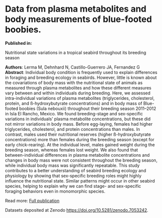 # Data from plasma metabolites and body measurements of blue-footed boobies.

**Published in:**

Nutritional state variations in a tropical seabird throughout its breeding season

**Authors**: Lerma M, Dehnhard N, Castillo-Guerrero JA, Fernandez G <br>
**Abstract**: Individual body condition is frequently used to explain differences in foraging and breeding ecology in seabirds. However, little is known about the covariations of body mass with the nutritional state of animals as measured through plasma metabolites and how these different measures vary between and within individuals during breeding. Here, we assessed intra-individual variations of plasma metabolites (triglycerides, cholesterol, protein, and ß-hydroxybutyrate concentrations) and in body mass of Blue-footed boobies (Sula nebouxii) throughout their breeding season 2011–2012 in Isla El Rancho, Mexico. We found breeding-stage and sex-specific variations in individuals’ plasma metabolite concentrations, but these did not mirror variations in body mass. Before egg-laying, females had higher triglycerides, cholesterol, and protein concentrations than males. In contrast, males used their nutritional reserves (higher ß-hydroxybutyrate concentrations) more than females during the breeding season (except for early chick-rearing). At the individual level, males gained weight during the breeding season, whereas females lost weight. We also found that between-individual differences in plasma metabolite concentrations and changes in body mass were not consistent throughout the breeding season, while individual body mass was significantly repeatable. This study contributes to a better understanding of seabird breeding ecology and physiology by showing that sex-specific breeding roles might highly influence the nutritional state. Similar patterns might occur in other seabird species, helping to explain why we can find stage- and sex-specific foraging behaviors even in monomorphic species.<br>

Read more: [Full publication](https://link.springer.com/article/10.1007/s00360-022-01456-3#data-availability)<br>

Datasets deposited at Zenodo https://doi.org/10.5281/zenodo.7053242.
